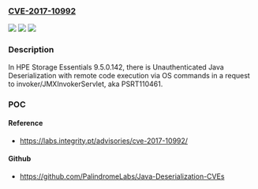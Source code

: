 ### [CVE-2017-10992](https://cve.mitre.org/cgi-bin/cvename.cgi?name=CVE-2017-10992)
![](https://img.shields.io/static/v1?label=Product&message=n%2Fa&color=blue)
![](https://img.shields.io/static/v1?label=Version&message=n%2Fa&color=blue)
![](https://img.shields.io/static/v1?label=Vulnerability&message=n%2Fa&color=brighgreen)

### Description

In HPE Storage Essentials 9.5.0.142, there is Unauthenticated Java Deserialization with remote code execution via OS commands in a request to invoker/JMXInvokerServlet, aka PSRT110461.

### POC

#### Reference
- https://labs.integrity.pt/advisories/cve-2017-10992/

#### Github
- https://github.com/PalindromeLabs/Java-Deserialization-CVEs

